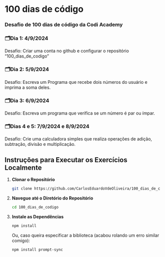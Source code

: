 # 100 dias de código
### Desafio de 100 dias de código da Codi Academy

### 🗂️Dia 1: 4/9/2024
Desafio: Criar uma conta no github e configurar o repositório “100_dias_de_codigo”

### 🗂️Dia 2: 5/9/2024
Desafio: Escreva um Programa que recebe dois números do usuário e imprima a soma deles.

### 🗂️Dia 3: 6/9/2024
Desafio: Escreva um programa que verifica se um número é par ou ímpar.



### 🗂️Dias 4 e 5: 7/9/2024 e 8/9/2024

Desafio: Crie uma calculadora simples que realiza operações de adição, subtração, divisão e multiplicação.

## Instruções para Executar os Exercícios Localmente

1. **Clonar o Repositório**
   ```bash
   git clone https://github.com/CarlosEduardoVdeOliveira/100_dias_de_codigo.git
   ```

 2. **Navegue até o Diretório do Repositório**
    ```bash
    cd 100_dias_de_codigo
    ```

 3. **Instale as Dependências**
    ```bash
    npm install
    ``` 
    Ou, caso queira especificar a biblioteca (acabou rolando um erro similar comigo):
    ```bash
    npm install prompt-sync
    ```
